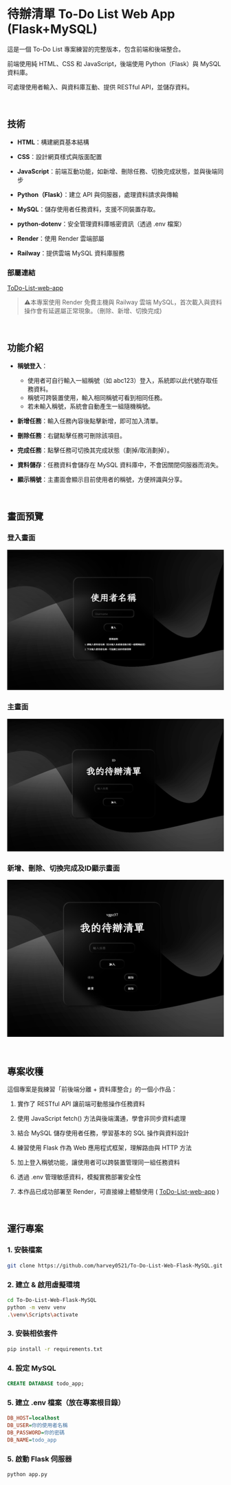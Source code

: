 # **待辦清單 To-Do List Web App (Flask+MySQL)**

這是一個 To-Do List 專案練習的完整版本，包含前端和後端整合。

前端使用純 HTML、CSS 和 JavaScript，後端使用 Python（Flask）與 MySQL 資料庫。

可處理使用者輸入、與資料庫互動、提供 RESTful API，並儲存資料。

<br>

## 技術

- **HTML**：構建網頁基本結構

- **CSS**：設計網頁樣式與版面配置

- **JavaScript**：前端互動功能，如新增、刪除任務、切換完成狀態，並與後端同步

- **Python（Flask）**：建立 API 與伺服器，處理資料請求與傳輸

- **MySQL**：儲存使用者任務資料，支援不同裝置存取。

- **python-dotenv**：安全管理資料庫帳密資訊（透過 .env 檔案）
  
- **Render**：使用 Render 雲端部屬

- **Railway**：提供雲端 MySQL 資料庫服務
### 部屬連結
   [ToDo-List-web-app](https://to-do-list-web-flask-mysql.onrender.com) 
>⚠️本專案使用 Render 免費主機與 Railway 雲端 MySQL，首次載入與資料操作會有延遲屬正常現象。（刪除、新增、切換完成)

<br>

## 功能介紹

- **稱號登入**：
  - 使用者可自行輸入一組稱號（如 abc123）登入，系統即以此代號存取任務資料。
  - 稱號可跨裝置使用，輸入相同稱號可看到相同任務。
  - 若未輸入稱號，系統會自動產生一組隨機稱號。

- **新增任務**：輸入任務內容後點擊新增，即可加入清單。
- **刪除任務**：右鍵點擊任務可刪除該項目。
- **完成任務**：點擊任務可切換其完成狀態（劃掉/取消劃掉）。
- **資料儲存**：任務資料會儲存在 MySQL 資料庫中，不會因關閉伺服器而消失。
- **顯示稱號**：主畫面會顯示目前使用者的稱號，方便辨識與分享。

<br>


## 畫面預覽

### 登入畫面
![登入畫面](./images/login.png)

### 主畫面
![主畫面](./images/main.png)

### 新增、刪除、切換完成及ID顯示畫面
![新增、刪除、切換完成及ID畫面](./images/add.png)


<br>

##  專案收穫

這個專案是我練習「前後端分離 + 資料庫整合」的一個小作品：

1. 實作了 RESTful API 讓前端可動態操作任務資料

2. 使用 JavaScript fetch() 方法與後端溝通，學會非同步資料處理

3. 結合 MySQL 儲存使用者任務，學習基本的 SQL 操作與資料設計

4. 練習使用 Flask 作為 Web 應用程式框架，理解路由與 HTTP 方法

5. 加上登入稱號功能，讓使用者可以跨裝置管理同一組任務資料
  
6. 透過 .env 管理敏感資料，模擬實務部署安全性

7. 本作品已成功部署至 Render，可直接線上體驗使用 ( [ToDo-List-web-app](https://to-do-list-web-flask-mysql.onrender.com) )


<br>

## 運行專案

### 1. 安裝檔案

```bash
git clone https://github.com/harvey0521/To-Do-List-Web-Flask-MySQL.git
```

### 2. 建立 & 啟用虛擬環境

```bash
cd To-Do-List-Web-Flask-MySQL
python -m venv venv
.\venv\Scripts\activate
```

### 3. 安裝相依套件

```bash
pip install -r requirements.txt
```

### 4. 設定 MySQL

```sql
CREATE DATABASE todo_app;
```

### 5. 建立 .env 檔案（放在專案根目錄）

```ini
DB_HOST=localhost
DB_USER=你的使用者名稱
DB_PASSWORD=你的密碼
DB_NAME=todo_app
```

### 5. 啟動 Flask 伺服器

```bash
python app.py
```
